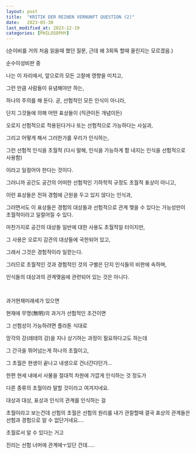 ```yaml
---
layout: post
title:  "KRITIK DER REINEN VERNUNFT QUESTION (2)"
date:   2023-05-30
last_modified_at: 2023-12-19
categories: [PHILOSOPHY]
---
```


(순이비를 거의 처음 읽을때 했던 질문, 근데 왜 3회독 할때 올린지는 모르겠음.)


순수이성비판 중

나는 이 자리에서, 앞으로의 모든 고찰에 영향을 미치고,

그런 만큼 사람들이 유념해야만 하는,

하나의 주의를 해 둔다. 곧, 선험적인 모든 인식이 아니라,

단지 그것들에 의해 어떤 표상들이 (직관이든 개념이든)

오로지 선험적으로 적용된다거나 또는 선험적으로 가능하다는 사실과,

그리고 어떻게 해서 그러한가를 우리가 인식하는,

그런 선험적 인식을 초월적 (다시 말해, 인식을 가능하게 함 내지는 인식을 선험적으로 사용함)

이라고 일컬어야 한다는 것이다.

그러니까 공간도 공간의 어떠한 선험적인 기하학적 규정도 초월적 표상이 아니고,

이런 표상들은 전혀 경험에 근원을 두고 있지 않다는 인식과,

그러면서도 이 표상들은 경험의 대상들과 선험적으로 관계 맺을 수 있다는 가능성만이 초월적이라고 일컬어질 수 있다.

마찬가지로 공간의 대상들 일반에 대한 사용도 초월적일 터이지만,

그 사용은 오로지 감관의 대상들에 국한되어 있고,

그래서 그것은 경험적이라 일컫는다.

그러므로 초월적인 것과 경험적인 것의 구별은 단지 인식들의 비판에 속하며,

인식들의 대상과의 관계맺음에 관련되어 있는 것은 아니다.

‍

과거현재미래세가 있으면

현재에 무명(無明)의 과거가 선험적인 조건이면

그 선험성이 가능하려면 플라톤 식대로

망각의 강(레테의 강)을 지나 상기하는 과정이 필요하다고도 하는데

그 간극을 뛰어넘는게 하나의 초월이고,

그 초월은 현생이 끝나고 내생으로 건너간다던가...

한편 현세 내에서 사물을 절대적 차원에 가깝게 인식하는 것 정도가

다른 종류의 초월이라 말할 것이라고 여겨지네요.

대상과 대상, 표상과 인식의 관계를 인식하는 걸

초월이라고 보는건데 선험의 초월은 선험의 원리를 내가 관찰할때 결국 표상의 관계들은 선험과 경험으로 알 수 없단거네요....

초월로서 알 수 있다는 거고

진리는 선험 너머에 관계에ㅜ있단 건데.....
